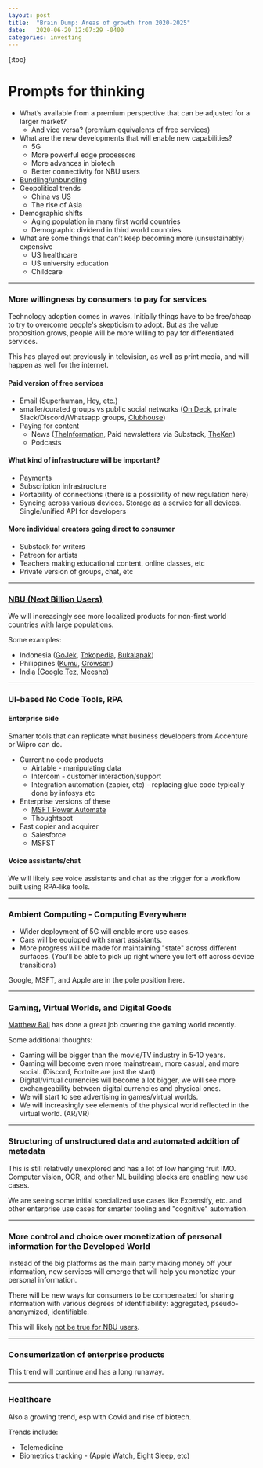 ```yaml
---
layout: post
title:  "Brain Dump: Areas of growth from 2020-2025"
date:   2020-06-20 12:07:29 -0400
categories: investing
---
```


{:toc}

# Prompts for thinking

* What’s available from a premium perspective that can be adjusted for a larger market?
  * And vice versa? (premium equivalents of free services)
* What are the new developments that will enable new capabilities?
  * 5G
  * More powerful edge processors
  * More advances in biotech
  * Better connectivity for NBU users
* [Bundling/unbundling](https://hbr.org/2014/07/marc-andreessen-and-jim-barksdale-on-how-to-make-money)
* Geopolitical trends
  * China vs US
  * The rise of Asia
* Demographic shifts 
  * Aging population in many first world countries
  * Demographic dividend in third world countries
* What are some things that can’t keep becoming more (unsustainably) expensive
  * US healthcare
  * US university education
  * Childcare

***

### More willingness by consumers to pay for services

Technology adoption comes in waves. 
Initially things have to be free/cheap to try to overcome people's skepticism to adopt. But as the value proposition grows, people will be more willing to pay for differentiated services.

This has played out previously in television, as well as print media, and will happen as well for the internet.

#### Paid version of free services
* Email (Superhuman, Hey, etc.)
* smaller/curated groups vs public social networks ([On Deck](https://www.beondeck.com), private Slack/Discord/Whatsapp groups, [Clubhouse](https://techcrunch.com/2020/04/18/clubhouse-app-chat-rooms/))
* Paying for content
  * News ([TheInformation](http://theinformation.com), Paid newsletters via Substack, [TheKen](http://the-ken.com))
  * Podcasts

#### What kind of infrastructure will be important?
* Payments
* Subscription infrastructure 
* Portability of connections (there is a possibility of new regulation here)
* Syncing across various devices. Storage as a service for all devices. Single/unified API for developers

#### More individual creators going direct to consumer
* Substack for writers
* Patreon for artists
* Teachers making educational content, online classes, etc
* Private version of groups, chat, etc

***

### [NBU (Next Billion Users)](https://www.blog.google/technology/next-billion-users/)

We will increasingly see more localized products for non-first world countries with large populations.

Some examples:

* Indonesia ([GoJek](https://www.cnbc.com/2020/06/03/facebook-invests-in-indonesia-gojek.html), [Tokopedia](https://www.ft.com/content/ac24232e-3c1a-11ea-a01a-bae547046735), [Bukalapak](https://www.bloomberg.com/news/articles/2019-10-04/indonesia-online-mall-bukalapak-gets-funds-at-2-5-billion-value))
* Philippines ([Kumu](https://techcrunch.com/2020/04/14/filipino-live-streaming-app-kumu-raises-5-million-series-a-led-by-openspace-ventures/), [Growsari](https://the-ken.com/sea/story/growsaris-key-to-the-philippines-sari-sari-treasure/))
* India ([Google Tez](https://9to5google.com/2020/06/12/google-pay-shopping-revamp/), [Meesho](https://techcrunch.com/2019/08/11/meesho-india/))

***

### UI-based No Code Tools, RPA

#### Enterprise side
Smarter tools that can replicate what business developers from Accenture or Wipro can do.
* Current no code products 
  * Airtable - manipulating data
  * Intercom - customer interaction/support
  * Integration automation (zapier, etc) - replacing glue code typically done by infosys etc
* Enterprise versions of these
  * [MSFT Power Automate](https://www.youtube.com/watch?v=NxJ2Zch7M2o)
  * Thoughtspot
* Fast copier and acquirer
  * Salesforce
  * MSFST

#### Voice assistants/chat

We will likely see voice assistants and chat as the trigger for a workflow built using RPA-like tools.



***
### Ambient Computing - Computing Everywhere

* Wider deployment of 5G will enable more use cases.
* Cars will be equipped with smart assistants.
* More progress will be made for maintaining "state" across different surfaces. (You'll be able to pick up right where you left off across device transitions)

Google, MSFT, and Apple are in the pole position here.

***
### Gaming, Virtual Worlds, and Digital Goods

[Matthew Ball](https://www.matthewball.vc/video-gaming) has done a great job covering the gaming world recently.

Some additional thoughts:
* Gaming will be bigger than the movie/TV industry in 5-10 years.
* Gaming will become even more mainstream, more casual, and more social. (Discord, Fortnite are just the start)
* Digital/virtual currencies will become a lot bigger, we will see more exchangeability between digital currencies and physical ones.
* We will start to see advertising in games/virtual worlds.
* We will increasingly see elements of the physical world reflected in the virtual world. (AR/VR)

***
### Structuring of unstructured data and automated addition of metadata 

This is still relatively unexplored and has a lot of low hanging fruit IMO.
Computer vision, OCR, and other ML building blocks are enabling new use cases.

We are seeing some initial specialized use cases like Expensify, etc. and other enterprise use cases for smarter tooling and "cognitive" automation.

***
### More control and choice over monetization of personal information for the Developed World

Instead of the big platforms as the main party making money off your information, new services will emerge that will help you monetize your personal information.

There will be new ways for consumers to be compensated for sharing information with various degrees of identifiability: aggregated, pseudo-anonymized, identifiable.

This will likely [not be true for NBU users](https://qz.com/1669754/tech-companies-misunderstand-the-next-billion-internet-users/).

***

### Consumerization of enterprise products
This trend will continue and has a long runaway.

***
### Healthcare

Also a growing trend, esp with Covid and rise of biotech.

Trends include:
* Telemedicine
* Biometrics tracking - (Apple Watch, Eight Sleep, etc)




 